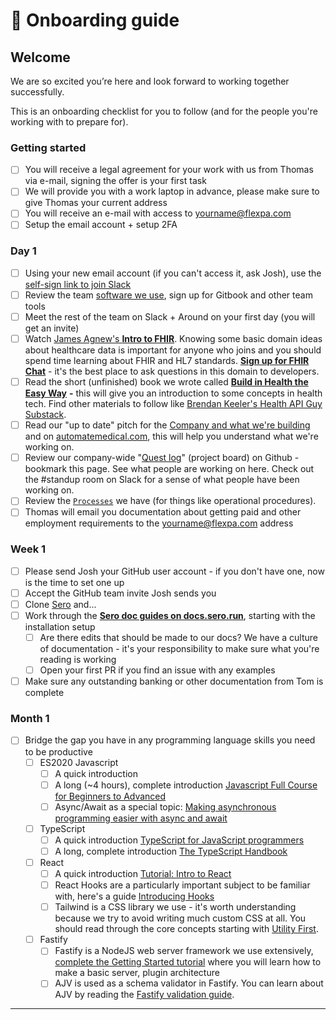 # 👋 Onboarding guide

## Welcome

We are so excited you’re here and look forward to working together successfully.

This is an onboarding checklist for you to follow (and for the people you're working with to prepare for).

### Getting started

* [ ] You will receive a legal agreement for your work with us from Thomas via e-mail, signing the offer is your first task
* [ ] We will provide you with a work laptop in advance, please make sure to give Thomas your current address
* [ ] You will receive an e-mail with access to yourname@flexpa.com
* [ ] Setup the email account + setup 2FA

### Day 1

* [ ] Using your new email account (if you can't access it, ask Josh), use the [self-sign link to join Slack](https://join.slack.com/t/automate-medical/signup)&#x20;
* [ ] Review the team [software we use](apps.md), sign up for Gitbook and other team tools
* [ ] Meet the rest of the team on Slack + Around on your first day (you will get an invite)
* [ ] Watch [James Agnew's **Intro to FHIR**](https://www.youtube.com/watch?v=YbQcJj1GqH0). Knowing some basic domain ideas about healthcare data is important for anyone who joins and you should spend time learning about FHIR and HL7 standards. [**Sign up for FHIR Chat**](https://chat.fhir.org) - it's the best place to ask questions in this domain to developers.
* [ ] Read the short (unfinished) book we wrote called [**Build in Health the Easy Way**](https://docs.sero.run/book/build) **-** this will give you an introduction to some concepts in health tech. Find other materials to follow like [Brendan Keeler's Health API Guy Substack](https://healthapiguy.substack.com).
* [ ] Read our "up to date" pitch for the [Company and what we're building](about.md) and on [automatemedical.com](https://www.automatemedical.com), this will help you understand what we're working on.
* [ ] Review our company-wide "[Quest log](https://github.com/orgs/flexpa/projects/1)" (project board) on Github - bookmark this page. See what people are working on here. Check out the #standup room on Slack for a sense of what people have been working on.
* [ ] Review the [`Processes`](sops/) we have (for things like operational procedures).&#x20;
* [ ] Thomas will email you documentation about getting paid and other employment requirements to the yourname@flexpa.com address

### Week 1

* [ ] Please send Josh your GitHub user account - if you don't have one, now is the time to set one up
* [ ] Accept the GitHub team invite Josh sends you
* [ ] Clone [Sero](http://github.com/automate-medical/sero) and...
* [ ] Work through the [**Sero doc guides on docs.sero.run**](https://docs.sero.run/overview/guides), starting with the installation setup
  * [ ] Are there edits that should be made to our docs? We have a culture of documentation - it's your responsibility to make sure what you're reading is working
  * [ ] Open your first PR if you find an issue with any examples
* [ ] Make sure any outstanding banking or other documentation from Tom is complete

### Month 1

* [ ] Bridge the gap you have in any programming language skills you need to be productive
  * [ ] ES2020 Javascript
    * [ ] A quick introduction
    * [ ] A long (\~4 hours), complete introduction [Javascript Full Course for Beginners to Advanced](https://www.youtube.com/watch?v=dOnAC2Rr-6A)
    * [ ] Async/Await as a special topic: [Making asynchronous programming easier with async and await](https://developer.mozilla.org/en-US/docs/Learn/JavaScript/Asynchronous/Async\_await)
  * [ ] TypeScript
    * [ ] A quick introduction [TypeScript for JavaScript programmers](https://www.typescriptlang.org/docs/handbook/typescript-in-5-minutes.html)
    * [ ] A long, complete introduction [The TypeScript Handbook](https://www.typescriptlang.org/docs/handbook/intro.html)
  * [ ] React
    * [ ] A quick introduction [Tutorial: Intro to React](https://reactjs.org/tutorial/tutorial.html#before-we-start-the-tutorial)
    * [ ] React Hooks are a particularly important subject to be familiar with, here's a guide [Introducing Hooks](https://reactjs.org/docs/hooks-intro.html)
    * [ ] Tailwind is a CSS library we use - it's worth understanding because we try to avoid writing much custom CSS at all. You should read through the core concepts starting with [Utility First](https://tailwindcss.com/docs/utility-first).
  * [ ] Fastify
    * [ ] Fastify is a NodeJS web server framework we use extensively, [complete the Getting Started tutorial](https://www.fastify.io/docs/latest/Getting-Started/) where you will learn how to make a basic server, plugin architecture
    * [ ] AJV is used as a schema validator in Fastify. You can learn about AJV by reading the [Fastify validation guide](https://www.fastify.io/docs/latest/Validation-and-Serialization/).

***
